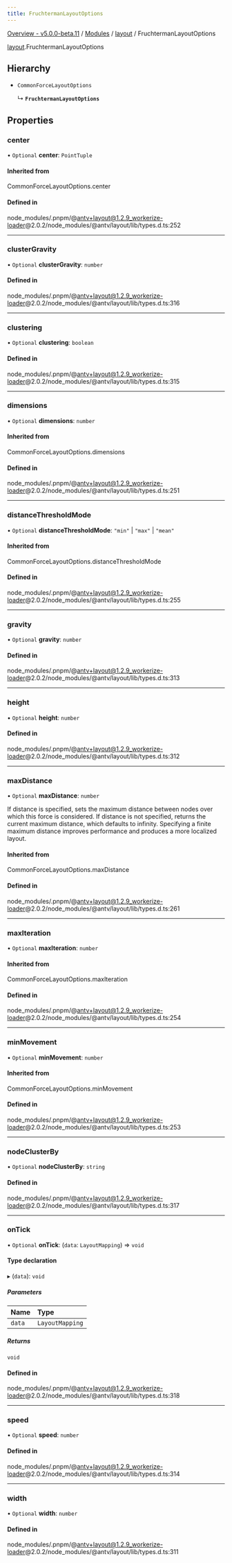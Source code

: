 ```yaml
---
title: FruchtermanLayoutOptions
---
```


[Overview - v5.0.0-beta.11](../../README.en.md) / [Modules](../../modules.en.md) / [layout](../../modules/layout.en.md) / FruchtermanLayoutOptions

[layout](../../modules/layout.en.md).FruchtermanLayoutOptions

## Hierarchy

- `CommonForceLayoutOptions`

  ↳ **`FruchtermanLayoutOptions`**

## Properties

### center

• `Optional` **center**: `PointTuple`

#### Inherited from

CommonForceLayoutOptions.center

#### Defined in

node_modules/.pnpm/@antv+layout@1.2.9_workerize-loader@2.0.2/node_modules/@antv/layout/lib/types.d.ts:252

---

### clusterGravity

• `Optional` **clusterGravity**: `number`

#### Defined in

node_modules/.pnpm/@antv+layout@1.2.9_workerize-loader@2.0.2/node_modules/@antv/layout/lib/types.d.ts:316

---

### clustering

• `Optional` **clustering**: `boolean`

#### Defined in

node_modules/.pnpm/@antv+layout@1.2.9_workerize-loader@2.0.2/node_modules/@antv/layout/lib/types.d.ts:315

---

### dimensions

• `Optional` **dimensions**: `number`

#### Inherited from

CommonForceLayoutOptions.dimensions

#### Defined in

node_modules/.pnpm/@antv+layout@1.2.9_workerize-loader@2.0.2/node_modules/@antv/layout/lib/types.d.ts:251

---

### distanceThresholdMode

• `Optional` **distanceThresholdMode**: `"min"` \| `"max"` \| `"mean"`

#### Inherited from

CommonForceLayoutOptions.distanceThresholdMode

#### Defined in

node_modules/.pnpm/@antv+layout@1.2.9_workerize-loader@2.0.2/node_modules/@antv/layout/lib/types.d.ts:255

---

### gravity

• `Optional` **gravity**: `number`

#### Defined in

node_modules/.pnpm/@antv+layout@1.2.9_workerize-loader@2.0.2/node_modules/@antv/layout/lib/types.d.ts:313

---

### height

• `Optional` **height**: `number`

#### Defined in

node_modules/.pnpm/@antv+layout@1.2.9_workerize-loader@2.0.2/node_modules/@antv/layout/lib/types.d.ts:312

---

### maxDistance

• `Optional` **maxDistance**: `number`

If distance is specified, sets the maximum distance between nodes over which this force is considered.
If distance is not specified, returns the current maximum distance, which defaults to infinity.
Specifying a finite maximum distance improves performance and produces a more localized layout.

#### Inherited from

CommonForceLayoutOptions.maxDistance

#### Defined in

node_modules/.pnpm/@antv+layout@1.2.9_workerize-loader@2.0.2/node_modules/@antv/layout/lib/types.d.ts:261

---

### maxIteration

• `Optional` **maxIteration**: `number`

#### Inherited from

CommonForceLayoutOptions.maxIteration

#### Defined in

node_modules/.pnpm/@antv+layout@1.2.9_workerize-loader@2.0.2/node_modules/@antv/layout/lib/types.d.ts:254

---

### minMovement

• `Optional` **minMovement**: `number`

#### Inherited from

CommonForceLayoutOptions.minMovement

#### Defined in

node_modules/.pnpm/@antv+layout@1.2.9_workerize-loader@2.0.2/node_modules/@antv/layout/lib/types.d.ts:253

---

### nodeClusterBy

• `Optional` **nodeClusterBy**: `string`

#### Defined in

node_modules/.pnpm/@antv+layout@1.2.9_workerize-loader@2.0.2/node_modules/@antv/layout/lib/types.d.ts:317

---

### onTick

• `Optional` **onTick**: (`data`: `LayoutMapping`) => `void`

#### Type declaration

▸ (`data`): `void`

##### Parameters

| Name   | Type            |
| :----- | :-------------- |
| `data` | `LayoutMapping` |

##### Returns

`void`

#### Defined in

node_modules/.pnpm/@antv+layout@1.2.9_workerize-loader@2.0.2/node_modules/@antv/layout/lib/types.d.ts:318

---

### speed

• `Optional` **speed**: `number`

#### Defined in

node_modules/.pnpm/@antv+layout@1.2.9_workerize-loader@2.0.2/node_modules/@antv/layout/lib/types.d.ts:314

---

### width

• `Optional` **width**: `number`

#### Defined in

node_modules/.pnpm/@antv+layout@1.2.9_workerize-loader@2.0.2/node_modules/@antv/layout/lib/types.d.ts:311
